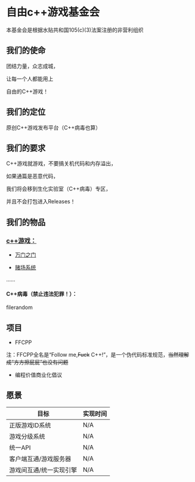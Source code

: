 # 自由c++游戏基金会

本基金会是根据水贴共和国105(c)(3)法案注册的非营利组织

## 我们的使命

团结力量，众志成城，

让每一个人都能用上

自由的C++游戏！

## 我们的定位

原创C++游戏发布平台（C++病毒也算）

## 我们的要求

C++游戏就游戏，不要搞关机代码和内存溢出，

如果通篇是恶意代码，

我们将会移到生化实验室（C++病毒）专区，

并且不会打包进入Releases！

## 我们的物品

### [c++游戏：](https://freedomcppgame.github.io/src/)

- [万门之门](https://github.com/freedomcppgame/freedomcppgame.github.io/blob/master/src/wanmenzhimen.cpp)

- [赌场系统](https://github.com/freedomcppgame/freedomcppgame.github.io/blob/master/src/duchangxitongv1.0.cpp)

……

#### C++病毒（禁止违法犯罪！）：

filerandom

## 项目

- FFCPP

注：FFCPP全名是“Follow me,~~Fuck~~ C++!”，是一个伪代码标准规范，~~当然理解成“方方擦屁屁”也没有问题~~

- 编程价值商业化倡议

## 愿景

| 目标                    | 实现时间 |
| ----------------------- | -------- |
| 正版游戏ID系统          | N/A      |
| 游戏分级系统            | N/A      |
| 统一API                 | N/A      |
| 客户端互通/游戏服务器   | N/A      |
| 游戏间互通/统一实现引擎 | N/A      |


